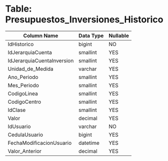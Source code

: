 # Table: Presupuestos_Inversiones_Historico

| Column Name | Data Type | Nullable |
|-------------|-----------|----------|
| IdHistorico | bigint | NO |
| IdJerarquiaCuenta | smallint | YES |
| IdJerarquiaCuentaInversion | smallint | YES |
| Unidad_de_Medida | varchar | YES |
| Ano_Periodo | smallint | YES |
| Mes_Periodo | smallint | YES |
| CodigoLinea | smallint | YES |
| CodigoCentro | smallint | YES |
| IdClase | smallint | YES |
| Valor | decimal | YES |
| IdUsuario | varchar | NO |
| CedulaUsuario | bigint | YES |
| FechaModificacionUsuario | datetime | YES |
| Valor_Anterior | decimal | YES |
